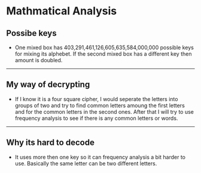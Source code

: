 # Mathmatical Analysis
Possibe keys
-------------------------
* One mixed box has 403,291,461,126,605,635,584,000,000 possible keys for mixing its alphebet. If the second mixed box has a different key then amount is doubled.
--------------------------
My way of decrypting
---------------
* If I know it is a four square cipher, I would seperate the letters into groups of two and try to find common letters amoung the first letters and for the common letters in the second ones. After that I will try to use frequency analysis to see if there is any common letters or words.
----------------
Why its hard to decode
----------------
* It uses more then one key so it can frequency analysis a bit harder to use. Basically the same letter can be two different letters.
